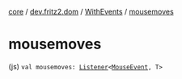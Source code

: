 [core](../../index.md) / [dev.fritz2.dom](../index.md) / [WithEvents](index.md) / [mousemoves](./mousemoves.md)

# mousemoves

(js) `val mousemoves: `[`Listener`](../-listener/index.md)`<`[`MouseEvent`](https://kotlinlang.org/api/latest/jvm/stdlib/org.w3c.dom.events/-mouse-event/index.html)`, T>`